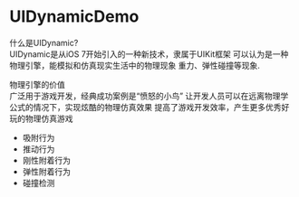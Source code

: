 # UIDynamicDemo

什么是UIDynamic?</br>
UIDynamic是从iOS 7开始引入的一种新技术，隶属于UIKit框架
可以认为是一种物理引擎，能模拟和仿真现实生活中的物理现象
重力、弹性碰撞等现象.

物理引擎的价值</br>
广泛用于游戏开发，经典成功案例是“愤怒的小鸟”
让开发人员可以在远离物理学公式的情况下，实现炫酷的物理仿真效果
提高了游戏开发效率，产生更多优秀好玩的物理仿真游戏

<ul>
   <li>吸附行为</li>
   <li>推动行为</li>
   <li>刚性附着行为</li>
   <li>弹性附着行为</li>
   <li>碰撞检测</li>
</ul>
